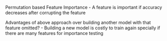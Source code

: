 Permutation based Feature Importance - A feature is important if accuracy decreases after corrupting the feature

Advantages of above approach over building another model with that feature omitted? - Building a new model is costly to train again specially if there are many features for importance testing

